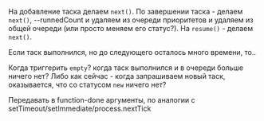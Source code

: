 На добавление таска делаем `next()`.
По завершении таска - делаем `next()`, --runnedCount и удаляем из очереди приоритетов и удаляем из общей очереди (или просто меняем его статус?).
На `resume()` - делаем `next()`.

Если таск выполнился, но до следующего осталось много времени, то..

Когда триггерить `empty`? когда таск выполнился и в очереди больше ничего нет? Либо как сейчас - когда запрашиваем новый таск, оказывается, что со статусом `new` ничего нет?

Передавать в function-done аргументы, по аналогии с setTimeout/setImmediate/process.nextTick

